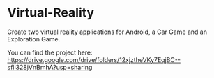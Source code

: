 # Virtual-Reality

Create two virtual reality applications for Android, a Car Game and an Exploration Game. 

You can find the project here: https://drive.google.com/drive/folders/12xjztheVKy7EqjBC--sfli328jVnBmhA?usp=sharing
